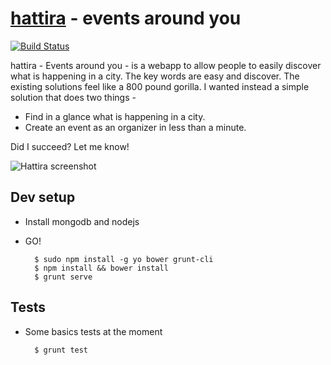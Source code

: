 # [hattira][1] - events around you

[![Build Status](https://travis-ci.org/caulagi/hattira.svg?branch=master)](https://travis-ci.org/caulagi/sntd)

hattira - Events around you - is a webapp to allow people
to easily discover what is happening in a city.  The key
words are easy and discover.  The existing solutions
feel like a 800 pound gorilla.  I wanted instead
a simple solution that does two things -

 * Find in a glance what is happening in a city.
 * Create an event as an organizer in less than a minute.
 
Did I succeed?  Let me know!

![Hattira screenshot](https://farm3.staticflickr.com/2922/14050802727_99c35fe33c_b.jpg)

## Dev setup

* Install mongodb and nodejs

* GO!

        $ sudo npm install -g yo bower grunt-cli
        $ npm install && bower install
        $ grunt serve

## Tests
    
* Some basics tests at the moment

        $ grunt test

[1]: http://hattira.com
